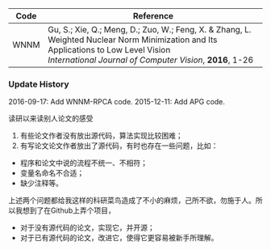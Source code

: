 
|Code|Reference|
|---|---|
| WNNM |Gu, S.; Xie, Q.; Meng, D.; Zuo, W.; Feng, X. & Zhang, L.<br> Weighted Nuclear Norm Minimization and Its Applications to Low Level Vision<br> *International Journal of Computer Vision*, **2016**, 1-26   |


### Update History
2016-09-17: Add WNNM-RPCA code.
2015-12-11: Add APG code.

读研以来读别人论文的感受
1. 有些论文作者没有放出源代码，算法实现比较困难；
2. 有写论文论文作者放出了源代码，有时也存在一些问题，比如：
  * 程序和论文中说的流程不统一、不相符；
  * 变量名命名不合适；
  * 缺少注释等。

上述两个问题都给我这样的科研菜鸟造成了不小的麻烦，己所不欲，勿施于人。所以我想到了在Github上弄个项目，

* 对于没有源代码的论文，实现它，并开源；
* 对于已有源代码的论文，改进它，使得它更容易被新手所理解。
